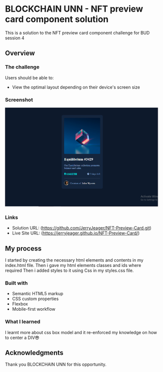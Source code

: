 # BLOCKCHAIN UNN - NFT preview card component solution

This is a solution to the NFT preview card component challenge for BUD session 4

## Overview

### The challenge

Users should be able to:

- View the optimal layout depending on their device's screen size

### Screenshot

![](./images/Screenshot%20(94).png)


### Links

- Solution URL: (https://github.com/JerryJeager/NFT-Preview-Card.git)
- Live Site URL: (https://jerryjeager.github.io/NFT-Preview-Card/)

## My process
I started by creating the necessary html elements and contents in my index.html file.
Then i gave my html elements classes and ids where required
Then i added styles to it using Css in my styles.css file.

### Built with

- Semantic HTML5 markup
- CSS custom properties
- Flexbox
- Mobile-first workflow


### What I learned

I learnt more about css box model and it re-enforced my knowledge on how 
to center a DIV😎

## Acknowledgments

Thank you BLOCKCHAIN UNN for this opportunity. 
